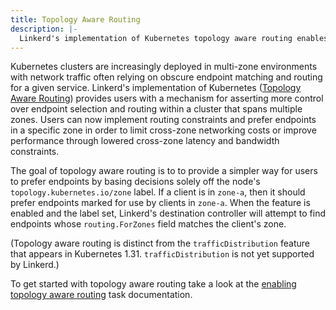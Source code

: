 ```yaml
---
title: Topology Aware Routing
description: |-
  Linkerd's implementation of Kubernetes topology aware routing enables endpoint consumption based on a node's zone label.
---
```


Kubernetes clusters are increasingly deployed in multi-zone environments with
network traffic often relying on obscure endpoint matching and routing for a
given service. Linkerd's implementation of Kubernetes ([Topology Aware
Routing][topology aware routing]) provides users with a mechanism for
asserting more control over endpoint selection and routing within a cluster
that spans multiple zones. Users can now implement routing constraints and
prefer endpoints in a specific zone in order to limit cross-zone networking
costs or improve performance through lowered cross-zone latency and bandwidth
constraints.

The goal of topology aware routing is to to provide a simpler way for users to
prefer endpoints by basing decisions solely off the node's
`topology.kubernetes.io/zone` label. If a client is in `zone-a`, then it
should prefer endpoints marked for use by clients in `zone-a`. When the
feature is enabled and the label set, Linkerd's destination controller will
attempt to find endpoints whose `routing.ForZones` field matches the client's
zone.

(Topology aware routing is distinct from the `trafficDistribution` feature
that appears in Kubernetes 1.31. `trafficDistribution` is not yet supported by
Linkerd.)

To get started with topology aware routing take a look at the [enabling
topology aware routing](../tasks/enabling-topology-aware-routing/) task
documentation.

[topology aware routing]:
    https://kubernetes.io/docs/concepts/services-networking/topology-aware-routing/
